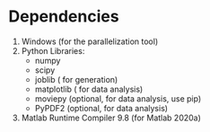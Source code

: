 
# Dependencies

1. Windows (for the parallelization tool)
2. Python Libraries:
    * numpy
    * scipy
    * joblib     (          for generation) 
    * matplotlib (          for data analysis)
    * moviepy    (optional, for data analysis, use pip) 
    * PyPDF2     (optional, for data analysis) 
3. Matlab Runtime Compiler 9.8 (for Matlab 2020a)
